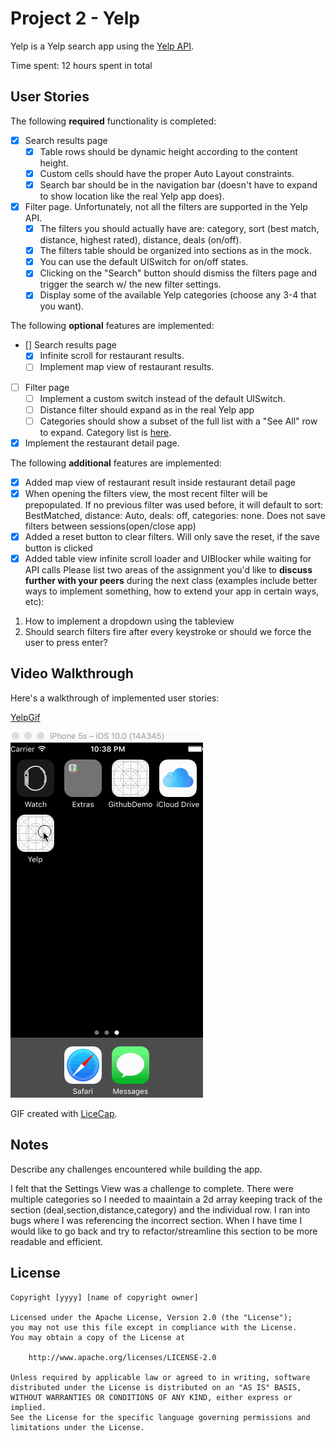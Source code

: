 # Project 2 - Yelp

Yelp is a Yelp search app using the [Yelp API](http://www.yelp.com/developers/documentation/v2/search_api).

Time spent: 12 hours spent in total

## User Stories

The following **required** functionality is completed:

- [x] Search results page
   - [x] Table rows should be dynamic height according to the content height.
   - [x] Custom cells should have the proper Auto Layout constraints.
   - [x] Search bar should be in the navigation bar (doesn't have to expand to show location like the real Yelp app does).
- [X] Filter page. Unfortunately, not all the filters are supported in the Yelp API.
   - [x] The filters you should actually have are: category, sort (best match, distance, highest rated), distance, deals (on/off).
   - [x] The filters table should be organized into sections as in the mock.
   - [x] You can use the default UISwitch for on/off states.
   - [x] Clicking on the "Search" button should dismiss the filters page and trigger the search w/ the new filter settings.
   - [x] Display some of the available Yelp categories (choose any 3-4 that you want).

The following **optional** features are implemented:

- [] Search results page
   - [x] Infinite scroll for restaurant results.
   - [ ] Implement map view of restaurant results.
- [ ] Filter page
   - [ ] Implement a custom switch instead of the default UISwitch.
   - [ ] Distance filter should expand as in the real Yelp app
   - [ ] Categories should show a subset of the full list with a "See All" row to expand. Category list is [here](http://www.yelp.com/developers/documentation/category_list).
- [x] Implement the restaurant detail page.

The following **additional** features are implemented:
- [x] Added map view of restaurant result inside restaurant detail page
- [x] When opening the filters view, the most recent filter will be prepopulated. If no previous filter was used before, it will default to sort: BestMatched, distance: Auto, deals: off, categories: none.  Does not save filters between sessions(open/close app)
- [x] Added a reset button to clear filters. Will only save the reset, if the save button is clicked
- [x] Added table view infinite scroll loader and UIBlocker while waiting for API calls
Please list two areas of the assignment you'd like to **discuss further with your peers** during the next class (examples include better ways to implement something, how to extend your app in certain ways, etc):

1. How to implement a dropdown using the tableview
2. Should search filters fire after every keystroke or should we force the user to press enter?

## Video Walkthrough

Here's a walkthrough of implemented user stories:

[YelpGif](http://i.imgur.com/tbfbFEt.gifv)

![Video Walkthrough](yelp.gif)

GIF created with [LiceCap](http://www.cockos.com/licecap/).

## Notes

Describe any challenges encountered while building the app.

I felt that the Settings View was a challenge to complete.  There were multiple categories so I needed to maaintain a 2d array keeping track of the section (deal,section,distance,category) and the individual row.  I ran into bugs where I was referencing the incorrect section.  When I have time I would like to go back and try to refactor/streamline this section to be more readable and efficient.  

## License

    Copyright [yyyy] [name of copyright owner]

    Licensed under the Apache License, Version 2.0 (the "License");
    you may not use this file except in compliance with the License.
    You may obtain a copy of the License at

        http://www.apache.org/licenses/LICENSE-2.0

    Unless required by applicable law or agreed to in writing, software
    distributed under the License is distributed on an "AS IS" BASIS,
    WITHOUT WARRANTIES OR CONDITIONS OF ANY KIND, either express or implied.
    See the License for the specific language governing permissions and
    limitations under the License.